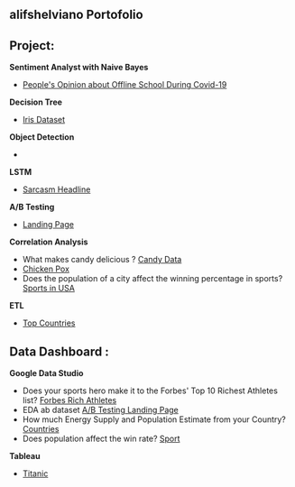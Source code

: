 ## alifshelviano Portofolio


## Project:

**Sentiment Analyst with Naive Bayes** 

- [People's Opinion about Offline School During Covid-19](https://github.com/alifshelviano/Sentimen_analysis-PTM-Covid)

**Decision Tree** 

- [Iris Dataset](https://github.com/alifshelviano/Sentimen_analysis-PTM-Covid)

**Object Detection**

- []()

**LSTM**
- [Sarcasm Headline](https://github.com/alifshelviano/Sentimen_analysis-PTM-Covid)


**A/B Testing**

- [Landing Page](https://github.com/alifshelviano/landingpage)


**Correlation Analysis**

- What makes candy delicious ? [Candy Data](https://github.com/alifshelviano/Candy-Analysis)
- [Chicken Pox](https://github.com/alifshelviano/learndatasci/blob/master/Analysis%20Chicken%20pox%20.ipynb)
- Does the population of a city affect the winning percentage in sports?
[Sports in USA](https://github.com/alifshelviano/learndatasci/blob/master/Sports%20in%20USA.ipynb)

**ETL**

- [Top Countries](https://github.com/alifshelviano/learndatasci/blob/master/Top%205%20Countries%20over%20the%20last%205%20years.ipynb)

## Data Dashboard :

 **Google Data Studio**
 - Does your sports hero make it to the Forbes' Top 10 Richest Athletes list? [Forbes Rich Athletes](https://datastudio.google.com/u/0/reporting/c4314816-d60a-45c0-82ab-6f71b65ff192/page/p_w0umfl7xtc)
 - EDA ab dataset [A/B Testing Landing Page](https://datastudio.google.com/reporting/8809616c-848e-442b-9e94-a599b8f7d186)
 -  How much Energy Supply and Population Estimate from your Country? [Countries](https://datastudio.google.com/reporting/1e311d70-d89d-42a8-9ed4-f978f290e244)
 -  Does population affect the win rate? [Sport](https://datastudio.google.com/reporting/1254f76c-35df-45dc-9f1c-8c684d9877e1)

 **Tableau**

 - [Titanic](https://github.com/alifshelviano/titanic)

